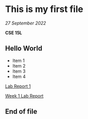 # This is my first file
*27 September 2022*

**CSE 15L**

## Hello World

* Item 1
* Item 2
* Item 3
* Item 4

[Lab Report 1](https://phpngn.github.io/cse15l-lab-reports/lab-report-1-week-0.html)

[Week 1 Lab Report](https://phpngn.github.io/cse15l-lab-reports/Week-1-Lab-Report.html)

## End of file
